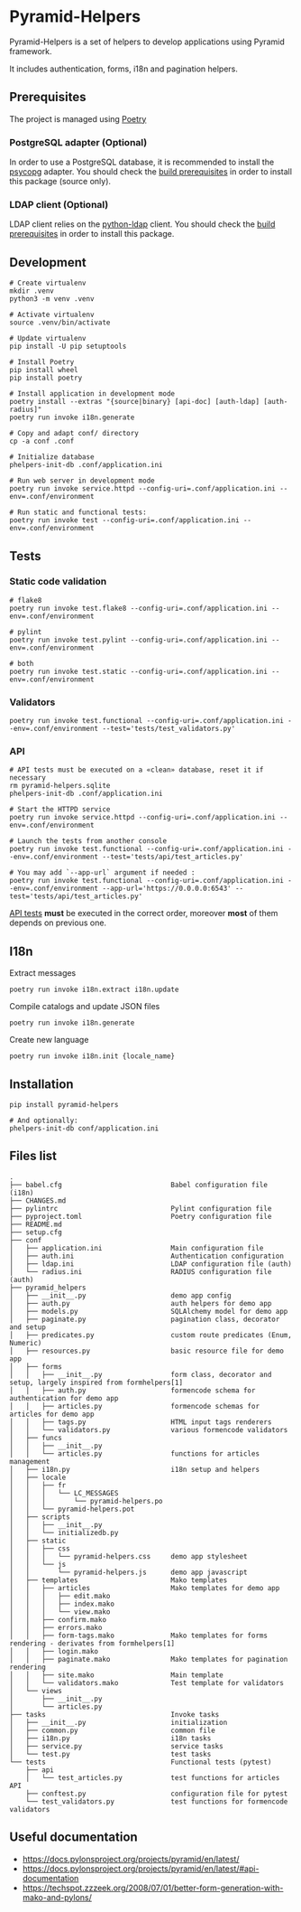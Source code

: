 # Pyramid-Helpers

Pyramid-Helpers is a set of helpers to develop applications using Pyramid framework.

It includes authentication, forms, i18n and pagination helpers.


## Prerequisites
The project is managed using [Poetry](https://poetry.eustace.io/docs/#installation)

### PostgreSQL adapter (Optional)
In order to use a PostgreSQL database, it is recommended to install the [psycopg](https://www.psycopg.org/) adapter. You should check the [build prerequisites](https://www.psycopg.org/docs/install.html#build-prerequisites) in order to install this package (source only).

### LDAP client (Optional)
LDAP client relies on the [python-ldap](https://www.python-ldap.org/en/latest/) client. You should check the [build prerequisites](https://www.python-ldap.org/en/latest/installing.html#build-prerequisites) in order to install this package.


## Development
```
# Create virtualenv
mkdir .venv
python3 -m venv .venv

# Activate virtualenv
source .venv/bin/activate

# Update virtualenv
pip install -U pip setuptools

# Install Poetry
pip install wheel
pip install poetry

# Install application in development mode
poetry install --extras "{source|binary} [api-doc] [auth-ldap] [auth-radius]"
poetry run invoke i18n.generate

# Copy and adapt conf/ directory
cp -a conf .conf

# Initialize database
phelpers-init-db .conf/application.ini

# Run web server in development mode
poetry run invoke service.httpd --config-uri=.conf/application.ini --env=.conf/environment

# Run static and functional tests:
poetry run invoke test --config-uri=.conf/application.ini --env=.conf/environment
```

## Tests
### Static code validation
```
# flake8
poetry run invoke test.flake8 --config-uri=.conf/application.ini --env=.conf/environment

# pylint
poetry run invoke test.pylint --config-uri=.conf/application.ini --env=.conf/environment

# both
poetry run invoke test.static --config-uri=.conf/application.ini --env=.conf/environment
```

### Validators
```
poetry run invoke test.functional --config-uri=.conf/application.ini --env=.conf/environment --test='tests/test_validators.py'
```

### API
```
# API tests must be executed on a «clean» database, reset it if necessary
rm pyramid-helpers.sqlite
phelpers-init-db .conf/application.ini

# Start the HTTPD service
poetry run invoke service.httpd --config-uri=.conf/application.ini --env=.conf/environment

# Launch the tests from another console
poetry run invoke test.functional --config-uri=.conf/application.ini --env=.conf/environment --test='tests/api/test_articles.py'

# You may add `--app-url` argument if needed :
poetry run invoke test.functional --config-uri=.conf/application.ini --env=.conf/environment --app-url='https://0.0.0.0:6543' --test='tests/api/test_articles.py'
```

[API tests](/tests/api/test_articles.py) **must** be executed in the correct order, moreover **most** of them depends on previous one.


## I18n
Extract messages
```
poetry run invoke i18n.extract i18n.update
```

Compile catalogs and update JSON files
```
poetry run invoke i18n.generate
```

Create new language
```
poetry run invoke i18n.init {locale_name}
```


## Installation

```
pip install pyramid-helpers

# And optionally:
phelpers-init-db conf/application.ini
```


## Files list

```
.
├── babel.cfg                           Babel configuration file (i18n)
├── CHANGES.md
├── pylintrc                            Pylint configuration file
├── pyproject.toml                      Poetry configuration file
├── README.md
├── setup.cfg
├── conf
│   ├── application.ini                 Main configuration file
│   ├── auth.ini                        Authentication configuration
│   ├── ldap.ini                        LDAP configuration file (auth)
│   └── radius.ini                      RADIUS configuration file (auth)
├── pyramid_helpers
│   ├── __init__.py                     demo app config
│   ├── auth.py                         auth helpers for demo app
│   ├── models.py                       SQLAlchemy model for demo app
│   ├── paginate.py                     pagination class, decorator and setup
│   ├── predicates.py                   custom route predicates (Enum, Numeric)
│   ├── resources.py                    basic resource file for demo app
│   ├── forms
│   │   ├── __init__.py                 form class, decorator and setup, largely inspired from formhelpers[1]
│   │   ├── auth.py                     formencode schema for authentication for demo app
│   │   ├── articles.py                 formencode schemas for articles for demo app
│   │   ├── tags.py                     HTML input tags renderers
│   │   └── validators.py               various formencode validators
│   ├── funcs
│   │   ├── __init__.py
│   │   └── articles.py                 functions for articles management
│   ├── i18n.py                         i18n setup and helpers
│   ├── locale
│   │   ├── fr
│   │   │   └── LC_MESSAGES
│   │   │       └── pyramid-helpers.po
│   │   └── pyramid-helpers.pot
│   ├── scripts
│   │   ├── __init__.py
│   │   └── initializedb.py
│   ├── static
│   │   ├── css
│   │   │   └── pyramid-helpers.css     demo app stylesheet
│   │   └── js
│   │       └── pyramid-helpers.js      demo app javascript
│   ├── templates                       Mako templates
│   │   ├── articles                    Mako templates for demo app
│   │   │   ├── edit.mako
│   │   │   ├── index.mako
│   │   │   └── view.mako
│   │   ├── confirm.mako
│   │   ├── errors.mako
│   │   ├── form-tags.mako              Mako templates for forms rendering - derivates from formhelpers[1]
│   │   ├── login.mako
│   │   ├── paginate.mako               Mako templates for pagination rendering
│   │   ├── site.mako                   Main template
│   │   └── validators.mako             Test template for validators
│   └── views
│       ├── __init__.py
│       └── articles.py
├── tasks                               Invoke tasks
│   ├── __init__.py                     initialization
│   ├── common.py                       common file
│   ├── i18n.py                         i18n tasks
│   ├── service.py                      service tasks
│   └── test.py                         test tasks
└── tests                               Functional tests (pytest)
    ├── api
    │   └── test_articles.py            test functions for articles API
    ├── conftest.py                     configuration file for pytest
    └── test_validators.py              test functions for formencode validators
```


## Useful documentation

* https://docs.pylonsproject.org/projects/pyramid/en/latest/
* https://docs.pylonsproject.org/projects/pyramid/en/latest/#api-documentation
* https://techspot.zzzeek.org/2008/07/01/better-form-generation-with-mako-and-pylons/
